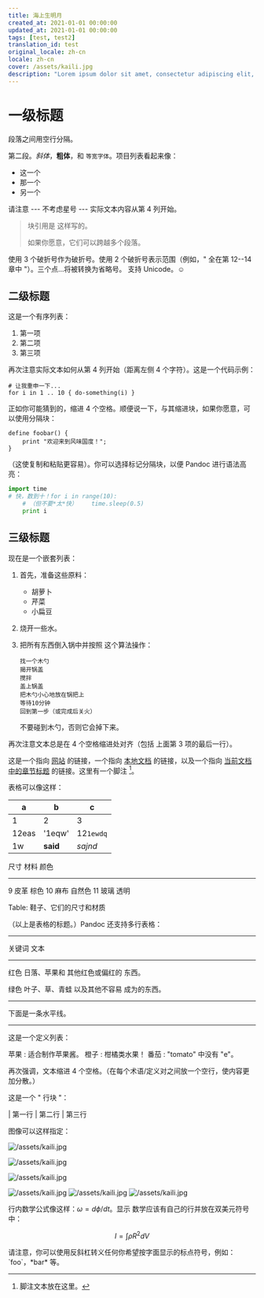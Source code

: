 ```yaml
---
title: 海上生明月
created_at: 2021-01-01 00:00:00
updated_at: 2021-01-01 00:00:00
tags: [test, test2]
translation_id: test
original_locale: zh-cn
locale: zh-cn
cover: /assets/kaili.jpg
description: "Lorem ipsum dolor sit amet, consectetur adipiscing elit, sed do eiusmod tempor incididunt ut labore et dolore magna aliqua. Ut enim ad minim veniam, quis nostrud exercitation ullamco laboris nisi ut aliquip ex ea commodo consequat. Duis aute irure dolor in reprehenderit in voluptate velit esse cillum dolore eu fugiat nulla pariatur. Excepteur sint occaecat cupidatat non proident, sunt in culpa qui officia deserunt mollit anim id est laborum."
---
```



一级标题
============

段落之间用空行分隔。

第二段。*斜体*，**粗体**，和 `等宽字体`。项目列表看起来像：

  * 这一个
  * 那一个
  * 另一个

请注意 --- 不考虑星号 --- 实际文本内容从第 4 列开始。

> 块引用是
> 这样写的。
>
> 如果你愿意，它们可以跨越多个段落。

使用 3 个破折号作为破折号。使用 2 个破折号表示范围（例如，" 全在第 12--14 章中 "）。三个点...将被转换为省略号。
支持 Unicode。☺

二级标题
------------

这是一个有序列表：

 1. 第一项
 2. 第二项
 3. 第三项

再次注意实际文本如何从第 4 列开始（距离左侧 4 个字符）。这是一个代码示例：

    # 让我重申一下...
    for i in 1 .. 10 { do-something(i) }

正如你可能猜到的，缩进 4 个空格。顺便说一下，与其缩进块，如果你愿意，可以使用分隔块：

~~~
define foobar() {
    print "欢迎来到风味国度！";
}
~~~

（这使复制和粘贴更容易）。你可以选择标记分隔块，以便 Pandoc 进行语法高亮：

~~~python
import time
# 快，数到十！for i in range(10):
    # （但不要*太*快）    time.sleep(0.5)
    print i
~~~

## 三级标题 ###

现在是一个嵌套列表：

 1. 首先，准备这些原料：

      * 胡萝卜
      * 芹菜
      * 小扁豆

 2. 烧开一些水。

 3. 把所有东西倒入锅中并按照
    这个算法操作：

        找一个木勺
        揭开锅盖
        搅拌
        盖上锅盖
        把木勺小心地放在锅把上
        等待10分钟
        回到第一步（或完成后关火）

    不要碰到木勺，否则它会掉下来。

再次注意文本总是在 4 个空格缩进处对齐（包括
上面第 3 项的最后一行）。

这是一个指向 [网站](http://foo.bar) 的链接，一个指向 [本地文档](local-doc.html) 的链接，以及一个指向 [当前文档中的章节标题](#an-h2-header) 的链接。这里有一个脚注 [^1]。

表格可以像这样：

| a     | b        | c         |
| ----- | -------- | --------- |
| 1     | 2        | 3         |
| 12eas | '1eqw'   | 12`1ewdq` |
| 1w    | **said** | *sajnd*   |

尺寸 材料 颜色
---- ------------ ------------
9 皮革 棕色
10 麻布 自然色
11 玻璃 透明

Table: 鞋子、它们的尺寸和材质

（以上是表格的标题。）Pandoc 还支持多行表格：

-------- -----------------------
关键词 文本
-------- -----------------------
红色 日落、苹果和
          其他红色或偏红的
          东西。

绿色 叶子、草、青蛙
          以及其他不容易
          成为的东西。
-------- -----------------------

下面是一条水平线。

***

这是一个定义列表：

苹果
  : 适合制作苹果酱。
橙子
  : 柑橘类水果！
番茄
  : "tomato" 中没有 "e"。

再次强调，文本缩进 4 个空格。（在每个术语/定义对之间放一个空行，使内容更加分散。）

这是一个 " 行块 "：

| 第一行
| 第二行
| 第三行

图像可以这样指定：

![/assets/kaili.jpg](/assets/kaili.jpg "一个示例图片")

![/assets/kaili.jpg](/assets/kaili.jpg "一个示例图片")

![/assets/kaili.jpg](/assets/kaili.jpg "一个示例图片")

![/assets/kaili.jpg](/assets/kaili.jpg "一个示例图片")
![/assets/kaili.jpg](/assets/kaili.jpg "一个示例图片")
![/assets/kaili.jpg](/assets/kaili.jpg "一个示例图片")

行内数学公式像这样：$\omega = d\phi / dt$。显示
数学应该有自己的行并放在双美元符号中：

$$
I = \int \rho R^{2} dV
$$

请注意，你可以使用反斜杠转义任何你希望按字面显示的标点符号，例如：\`foo\`，\*bar\* 等。

[^1]: 脚注文本放在这里。

